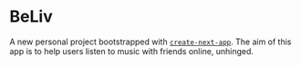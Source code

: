 # BeLiv

A new personal project bootstrapped with [`create-next-app`](https://github.com/vercel/next.js/tree/canary/packages/create-next-app).
The aim of this app is to help users listen to music with friends online, unhinged.
